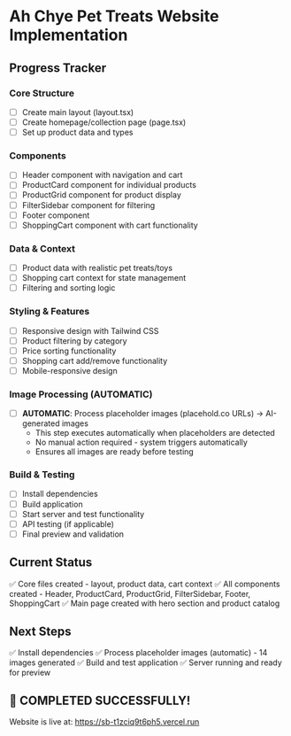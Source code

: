 # Ah Chye Pet Treats Website Implementation

## Progress Tracker

### Core Structure
- [ ] Create main layout (layout.tsx)
- [ ] Create homepage/collection page (page.tsx)
- [ ] Set up product data and types

### Components
- [ ] Header component with navigation and cart
- [ ] ProductCard component for individual products
- [ ] ProductGrid component for product display
- [ ] FilterSidebar component for filtering
- [ ] Footer component
- [ ] ShoppingCart component with cart functionality

### Data & Context
- [ ] Product data with realistic pet treats/toys
- [ ] Shopping cart context for state management
- [ ] Filtering and sorting logic

### Styling & Features
- [ ] Responsive design with Tailwind CSS
- [ ] Product filtering by category
- [ ] Price sorting functionality
- [ ] Shopping cart add/remove functionality
- [ ] Mobile-responsive design

### Image Processing (AUTOMATIC)
- [ ] **AUTOMATIC**: Process placeholder images (placehold.co URLs) → AI-generated images
  - This step executes automatically when placeholders are detected
  - No manual action required - system triggers automatically
  - Ensures all images are ready before testing

### Build & Testing
- [ ] Install dependencies
- [ ] Build application
- [ ] Start server and test functionality
- [ ] API testing (if applicable)
- [ ] Final preview and validation

## Current Status
✅ Core files created - layout, product data, cart context
✅ All components created - Header, ProductCard, ProductGrid, FilterSidebar, Footer, ShoppingCart
✅ Main page created with hero section and product catalog

## Next Steps
✅ Install dependencies
✅ Process placeholder images (automatic) - 14 images generated
✅ Build and test application
✅ Server running and ready for preview

## 🎉 COMPLETED SUCCESSFULLY! 
Website is live at: https://sb-t1zciq9t6ph5.vercel.run